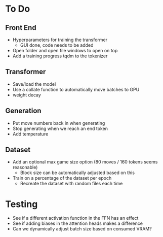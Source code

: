 # To Do

## Front End
* Hyperparameters for training the transformer
    * GUI done, code needs to be added
* Open folder and open file windows to open on top
* Add a training progress tqdm to the tokenizer

## Transformer
* Save/load the model
* Use a collate function to automatically move batches to GPU
* weight decay

## Generation
* Put move numbers back in when generating
* Stop generating when we reach an end token
* Add temperature

## Dataset
* Add an optional max game size option (80 moves / 160 tokens seems reasonable)
    * Block size can be automatically adjusted based on this
* Train on a percentage of the dataset per epoch
    * Recreate the dataset with random files each time

# Testing
* See if a different activation function in the FFN has an effect
* See if adding biases in the attention heads makes a difference
* Can we dynamically adjust batch size based on consumed VRAM?
